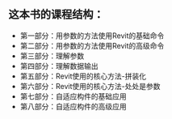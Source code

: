 ## 这本书的课程结构：

- 第一部分：用参数的方法使用Revit的基础命令
- 第二部分：用参数的方法使用Revit的高级命令
- 第三部分：理解参数
- 第四部分：理解数据输出
- 第五部分：Revit使用的核心方法-拼装化
- 第六部分：Revit使用的核心方法-处处是参数
- 第七部分：自适应构件的基础应用
- 第八部分：自适应构件的高级应用